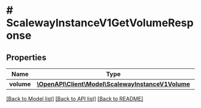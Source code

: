 # # ScalewayInstanceV1GetVolumeResponse

## Properties

Name | Type | Description | Notes
------------ | ------------- | ------------- | -------------
**volume** | [**\OpenAPI\Client\Model\ScalewayInstanceV1Volume**](ScalewayInstanceV1Volume.md) |  | [optional]

[[Back to Model list]](../../README.md#models) [[Back to API list]](../../README.md#endpoints) [[Back to README]](../../README.md)
